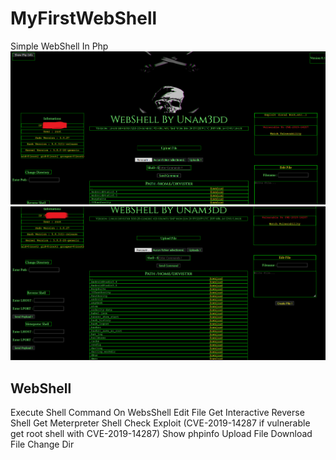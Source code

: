# MyFirstWebShell
Simple WebShell In Php
![Image1](Capture2.png)
![Image2](Capture.PNG)

## WebShell
   Execute Shell Command On WebsShell
   Edit File
   Get Interactive Reverse Shell
   Get Meterpreter Shell
   Check Exploit (CVE-2019-14287 if vulnerable get root shell with CVE-2019-14287)
   Show phpinfo
   Upload File
   Download File
   Change Dir
